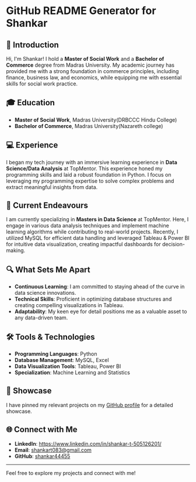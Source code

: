 # GitHub README Generator for Shankar

## 👋 Introduction
Hi, I'm Shankar! I hold a **Master of Social Work** and a **Bachelor of Commerce** degree from Madras University. My academic journey has provided me with a strong foundation in commerce principles, including finance, business law, and economics, while equipping me with essential skills for social work practice.

## 🎓 Education
- **Master of Social Work**, Madras University(DRBCCC Hindu College)
- **Bachelor of Commerce**, Madras University(Nazareth college)

## 💻 Experience
I began my tech journey with an immersive learning experience in **Data Science/Data Analysis** at TopMentor. This experience honed my programming skills and laid a robust foundation in Python. I focus on leveraging my programming expertise to solve complex problems and extract meaningful insights from data.

## 🚀 Current Endeavours
I am currently specializing in **Masters in Data Science** at TopMentor. Here, I engage in various data analysis techniques and implement machine learning algorithms while contributing to real-world projects. Recently, I utilized MySQL for efficient data handling and leveraged Tableau & Power BI for intuitive data visualization, creating impactful dashboards for decision-making.

## 🔍 What Sets Me Apart
- **Continuous Learning**: I am committed to staying ahead of the curve in data science innovations.
- **Technical Skills**: Proficient in optimizing database structures and creating compelling visualizations in Tableau.
- **Adaptability**: My keen eye for detail positions me as a valuable asset to any data-driven team.

## 🛠️ Tools & Technologies
- **Programming Languages**: Python
- **Database Management**: MySQL, Excel
- **Data Visualization Tools**: Tableau, Power BI
- **Specialization**: Machine Learning and Statistics

## 📌 Showcase
I have pinned my relevant projects on my [GitHub profile](https://github.com/shankar44455?tab=repositories) for a detailed showcase.

## 🌐 Connect with Me
- **LinkedIn**: https://www.linkedin.com/in/shankar-t-505126201/
- **Email**: shankart083@gmail.com
- **GitHub**: [shankar44455](https://github.com/shankar44455)

---

Feel free to explore my projects and connect with me!
